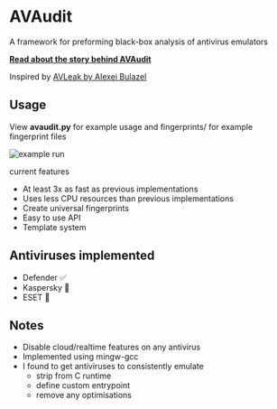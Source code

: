 # AVAudit
A framework for preforming black-box analysis of antivirus emulators

[**Read about the story behind AVAudit**](https://medium.com/@calebcheng_87413/avaudit-fingerprinting-av-emulators-part-1-introduction-7817b333e25c)

Inspired by [AVLeak by Alexei Bulazel](https://www.usenix.org/conference/woot16/workshop-program/presentation/blackthorne)

## Usage

View **avaudit.py** for example usage and fingerprints/ for example fingerprint files

![example run](https://i.imgur.com/shfbQrC.png)

current features
- At least 3x as fast as previous implementations
- Uses less CPU resources than previous implementations
- Create universal fingerprints
- Easy to use API
- Template system

## Antiviruses implemented
* Defender ✅
* Kaspersky 🚧
* ESET 🚧


## Notes
* Disable cloud/realtime features on any antivirus
* Implemented using mingw-gcc
* I found to get antiviruses to consistently emulate
  * strip from C runtime
  * define custom entrypoint
  * remove any optimisations
